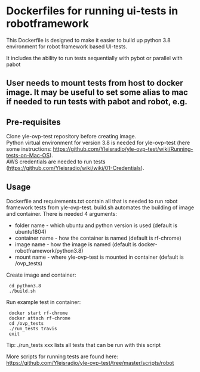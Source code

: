 # Dockerfiles for running ui-tests in robotframework

This Dockerfile is designed to make it easier to build up python 3.8 environment for robot framework based UI-tests.

It includes the ability to run tests sequentially with pybot or parallel with pabot

User needs to mount tests from host to docker image. It may be useful to set some alias to mac if needed to run tests with pabot and robot, e.g.
- 

## Pre-requisites  
Clone yle-ovp-test repository before creating image.  
Python virtual environment for version 3.8 is needed for yle-ovp-test (here some instructions: https://github.com/Yleisradio/yle-ovp-test/wiki/Running-tests-on-Mac-OS).  
AWS credentials are needed to run tests (https://github.com/Yleisradio/wiki/wiki/01-Credentials).

## Usage
Dockerfile and requirements.txt contain all that is needed to run robot framework tests from yle-ovp-test.
build.sh automates the building of image and container. There is needed 4 arguments:
- folder name - which ubuntu and python version is used (default is ubuntu1804)
- container name - how the container is named (default is rf-chrome)
- image name - how the image is named (default is docker-robotframework/python3.8)
- mount name - where yle-ovp-test is mounted in container (default is /ovp_tests)

Create image and container:  
  
``  cd python3.8  ``  
``  ./build.sh  ``  

Run example test in container:
  
``  docker start rf-chrome  ``  
``  docker attach rf-chrome  ``  
``  cd /ovp_tests  ``  
``  ./run_tests travis  ``  
``  exit  ``

Tip: ./run_tests xxx lists all tests that can be run with this script

More scripts for running tests are found here: https://github.com/Yleisradio/yle-ovp-test/tree/master/scripts/robot